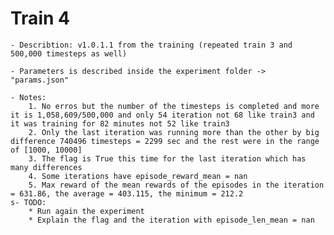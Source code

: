 # Train 4
	
	- Describtion: v1.0.1.1 from the training (repeated train 3 and 500,000 timesteps as well)

	- Parameters is described inside the experiment folder -> "params.json"

	- Notes:
		1. No erros but the number of the timesteps is completed and more it is 1,058,609/500,000 and only 54 iteration not 68 like train3 and it was training for 82 minutes not 52 like train3
		2. Only the last iteration was running more than the other by big difference 740496 timesteps = 2299 sec and the rest were in the range of [1000, 10000] 
		3. The flag is True this time for the last iteration which has many differences
		4. Some iterations have episode_reward_mean = nan
		5. Max reward of the mean rewards of the episodes in the iteration = 631.86, the average = 403.115, the minimum = 212.2		
	s- TODO:
		* Run again the experiment
		* Explain the flag and the iteration with episode_len_mean = nan
